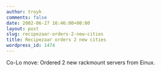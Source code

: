 ```yaml
---
author: troyh
comments: false
date: 2002-06-27 16:46:00+00:00
layout: post
slug: recipezaar-orders-2-new-cities
title: Recipezaar orders 2 new cities
wordpress_id: 1474
---
```


Co-Lo move: Ordered 2 new rackmount servers from Einux.
